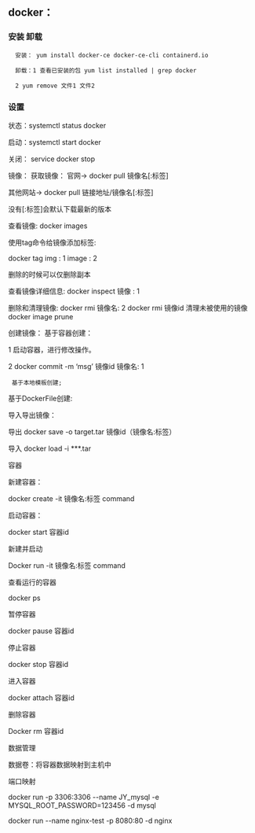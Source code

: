 ## docker：

### 安装 卸载
      安装： yum install docker-ce docker-ce-cli containerd.io

      卸载：1 查看已安装的包 yum list installed | grep docker

	  2 yum remove 文件1 文件2


### 设置
状态：systemctl status docker

启动：systemctl start docker

关闭： service docker stop

镜像：
获取镜像：
官网-> docker pull 镜像名[:标签]

其他网站-> docker pull 链接地址/镜像名[:标签]

没有[:标签]会默认下载最新的版本

查看镜像:
docker images

使用tag命令给镜像添加标签:

docker tag img : 1  image : 2

删除的时候可以仅删除副本

查看镜像详细信息:
docker inspect 镜像 : 1

删除和清理镜像:
docker rmi 镜像名: 2
docker rmi 镜像id
清理未被使用的镜像 docker image prune

创建镜像：
 基于容器创建：
 
1 启动容器，进行修改操作。

2 docker commit -m ‘msg’ 镜像id 镜像名: 1

     基于本地模板创建;
     
 基于DockerFile创建:

导入导出镜像：

导出 docker save -o target.tar 镜像id（镜像名:标签）

导入 docker load -i ***.tar

容器

新建容器：

docker create -it 镜像名:标签 command

启动容器：

docker start 容器id

新建并启动

Docker run -it 镜像名:标签 command

查看运行的容器

docker ps

暂停容器

docker pause 容器id

停止容器

docker stop 容器id

进入容器

docker attach 容器id

删除容器

Docker rm 容器id

数据管理

数据卷：将容器数据映射到主机中

端口映射

docker run -p 3306:3306 --name JY_mysql -e MYSQL_ROOT_PASSWORD=123456 -d mysql

docker run --name nginx-test -p 8080:80 -d nginx
